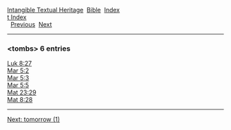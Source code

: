 [Intangible Textual Heritage](../../index)  [Bible](../index) 
[Index](index)   
[t Index](_t_)  
  [Previous](c11662)  [Next](c11664) 

------------------------------------------------------------------------

### &lt;tombs&gt; 6 entries

[Luk 8:27](../kjv/luk008.htm#027)  
[Mar 5:2](../kjv/mar005.htm#002)  
[Mar 5:3](../kjv/mar005.htm#003)  
[Mar 5:5](../kjv/mar005.htm#005)  
[Mat 23:29](../kjv/mat023.htm#029)  
[Mat 8:28](../kjv/mat008.htm#028)  

------------------------------------------------------------------------

[Next: tomorrow (1)](c11664)
